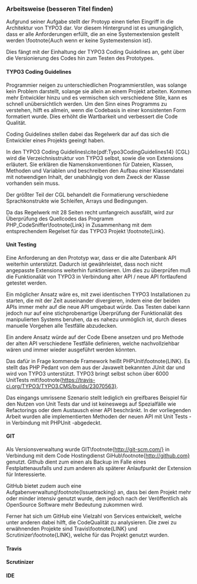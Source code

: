 ### Arbeitsweise (besseren Titel finden)
Aufgrund seiner Aufgabe stellt der Protoyp einen tiefen Eingriff in die Architektur von TYPO3 dar. Vor diesem Hintergrund ist es umungänglich, dass er alle Anforderungen erfüllt, die an eine Systemextension gestellt werden \footnote{Auch wenn er keine Systemextension ist}. 

Dies fängt mit der Einhaltung der TYPO3 Coding Guidelines an, geht über die Versionierung des Codes hin zum Testen des Prototypes.

#### TYPO3 Coding Guidelines
Programmier neigen zu unterschiedlichen Programmierstilen, was solange kein Problem darstellt, solange sie allein an einem Projekt arbeiten. Kommen mehr Entwickler hinzu und es vermischen sich verschiedene Stile, kann es schnell unübersichtlich werden. Um den Sinn eines Programms zu verstehen, hilft es allmein, wenn die Codebasis in einer konsistenten Form formatiert wurde. Dies erhöht die Wartbarkeit und verbessert die Code Qualität. 

Coding Guidelines stellen dabei das Regelwerk dar auf das sich die Entwickler eines Projekts geeingt haben. 

In den TYPO3 Coding Guidelines\cite{pdf:Typo3CodingGuidelines14} (CGL) wird die Verzeichnisstruktur von TYPO3 selbst, sowie die von Extensions erläutert. Sie erklären die Namenskonventionen für Dateien, Klassen, Methoden und Variablen und beschreiben den Aufbau einer Klassendatei mit notwendigen Inhalt, der unabhängig von dem Zweck der Klasse vorhanden sein muss.

Der größter Teil der CGL behandelt die Formatierung verschiedene Sprachkonstrukte wie Schleifen, Arrays und Bedingungen.

Da das Regelwerk mit 28 Seiten recht umfangreich aussfällt, wird zur Überprüfung des Quellcodes das Programm PHP_CodeSniffer\footnote{Link} in Zusammenhang mit dem entsprechendem Regelset für das TYPO3 Projekt \footnote{Link}.

#### Unit Testing
Eine Anforderung an den Prototyp war, dass er die alte Datenbank API weiterhin unterstützt. Dadurch ist gewährleistet, dass noch nicht angepasste Extensions weiterhin funktionieren. Um dies zu überprüfen muß die Funktionaliät von TYPO3 in Verbindung alter API / neue API fortlaufend getestet werden.

Ein möglicher Ansatz wäre es, mit zwei identischen TYPO3 Installationen zu starten, die mit der Zeit auseinander divergieren, indem eine der beiden APIs immer mehr auf die neue API umgebaut würde. Das Testen dabei kann jedoch nur auf eine stichprobenartige Überprüfung der Funktionaliät des manipulierten Systems beruhen, da es nahezu unmöglich ist, durch dieses manuelle Vorgehen alle Testfälle abzudecken.

Ein andere Ansatz würde auf der Code Ebene ansetzen und pro Methode der alten API verschiedene Testfälle definieren, welche nachvollziehbar wären und immer wieder ausgeführt werden könnten.

Das dafür in Frage kommende Framework heißt PHPUnit\footnote{LINK}. Es stellt das PHP Pedant von dem aus der Javawelt bekannten JUnit dar und wird von TYPO3 unterstützt. TYPO3 bringt selbst schon über 6000 UnitTests mit\footnote{https://travis-ci.org/TYPO3/TYPO3.CMS/builds/23070563}. 

Das eingangs umrissene Szenario stellt lediglich ein greifbares Beispiel für den Nutzen von Unit Tests dar und ist keineswegs auf Spezialfälle wie Refactorings oder dem Austausch einer API beschränkt. In der vorliegenden Arbeit wurden alle implementierten Methoden der neuen API mit Unit Tests - in Verbindung mit PHPUnit -abgedeckt. 

#### GIT
Als Versionsverwaltung wurde GIT\footnote{http://git-scm.com/} in Verbindung mit dem Code Hostingdienst GiHub\footnote{http://github.com} genutzt. Github dient zum einen als Backup im Falle eines Festplattenausfalls und zum anderen als späterer Anlaufpunkt der Extension für Interessierte.

GitHub bietet zudem auch eine Aufgabenverwaltung\footnote{Issuetracking} an, dass bei dem Projekt mehr oder minder intensiv genutzt wurde, dem jedoch nach der Veröffentlich als OpenSource Software mehr Bedeutung zukommen wird.

Ferner hat sich um GitHub eine Vielzahl von Services entwickelt, welche unter anderen dabei hilft, die CodeQualität zu analysieren. Die zwei zu erwähnenden Projekte sind Travis\footnote{LINK} und Scrutinizer\footnote{LINK}, welche für das Projekt genutzt wurden.


#### Travis

#### Scrutinizer

#### IDE

